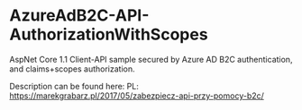 # AzureAdB2C-API-AuthorizationWithScopes
AspNet Core 1.1 Client-API sample secured by Azure AD B2C authentication, and claims+scopes authorization.

Description can be found here: 
PL: https://marekgrabarz.pl/2017/05/zabezpiecz-api-przy-pomocy-b2c/
